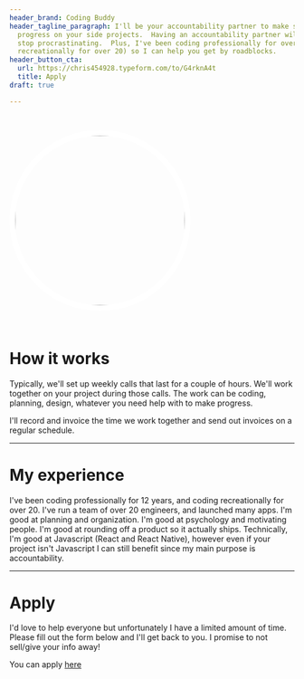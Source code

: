 ```yaml
---
header_brand: Coding Buddy
header_tagline_paragraph: I'll be your accountability partner to make sure you make
  progress on your side projects.  Having an accountability partner will help you
  stop procrastinating.  Plus, I've been coding professionally for over 12 years (and
  recreationally for over 20) so I can help you get by roadblocks.
header_button_cta:
  url: https://chris454928.typeform.com/to/G4rknA4t
  title: Apply
draft: true

---
```

<img src="/me.png" style="border-radius: 50%; border: 10px solid #fff; margin: 2em 3em; width: 300px; height: 300px; margin-left: auto;  margin-right: auto;">

# How it works

Typically, we'll set up weekly calls that last for a couple of hours.  We'll work together on your project during those calls.  The work can be coding, planning, design, whatever you need help with to make progress.

I'll record and invoice the time we work together and send out invoices on a regular schedule.

***

# My experience

I've been coding professionally for 12 years, and coding recreationally for over 20.  I've run a team of over 20 engineers, and launched many apps.  I'm good at planning and organization.  I'm good at psychology and motivating people.  I'm good at rounding off a product so it actually ships.  Technically, I'm good at Javascript (React and React Native), however even if your project isn't Javascript I can still benefit since my main purpose is accountability.

***

# Apply

I'd love to help everyone but unfortunately I have a limited amount of time. Please fill out the form below and I'll get back to you.  I promise to not sell/give your info away!

You can apply [here](https://chris454928.typeform.com/to/G4rknA4t "here")